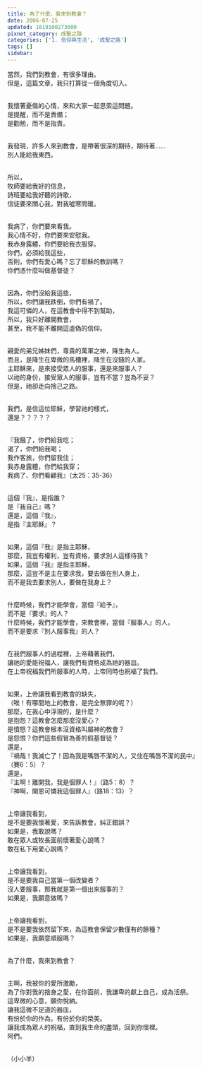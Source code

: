 ```yaml
---
title: 為了什麼，我來到教會？
date: 2006-07-25
updated: 1619100273000
pixnet_category: 成聖之路
categories: ['1. 信仰與生活', '成聖之路']
tags: []
sidebar: 
---
```


<p>當然，我們到教會，有很多理由。<br/>
但是，這篇文章，我只打算從一個角度切入。</p>
<p><br/>
我懷著憂傷的心情，來和大家一起思索這問題。<br/>
是提醒，而不是責備；<br/>
是勸勉，而不是指責。</p>
<p><br/>
我發現，許多人來到教會，是帶著很深的期待，期待著…… <br/>
別人能給我東西。</p>
<p><br/>
所以，<br/>
牧師要給我好的信息，<br/>
詩班要給我好聽的詩歌，<br/>
信徒要來關心我，對我噓寒問暖。</p>
<p><br/>
我病了，你們要來看我。<br/>
我心情不好，你們要來安慰我。<br/>
我赤身露體，你們要給我衣服穿。<br/>
你們，必須給我這些，<br/>
否則，你們有愛心嗎？忘了耶穌的教訓嗎？<br/>
你們憑什麼叫做基督徒？</p>
<p><br/>
因為，你們沒給我這些，<br/>
所以，你們讓我跌倒，你們有禍了。<br/>
我這可憐的人，在這教會中得不到幫助，<br/>
所以，我只好離開教會，<br/>
甚至，我不能不離開這虛偽的信仰。</p>
<p><br/>
親愛的弟兄姊妹們，尊貴的萬軍之神，降生為人。<br/>
而且，是降生在卑微的馬槽裡，降生在沒錢的人家。<br/>
主耶穌來，是來接受眾人的服事，還是來服事人？<br/>
以祂的身份，接受眾人的服事，豈有不當？豈為不妥？<br/>
但是，祂卻走向捨己之路。</p>
<p><br/>
我們，是信這位耶穌，學習祂的樣式，<br/>
還是？？？？？</p>
<p><br/>
『我餓了，你們給我吃；<br/>
渴了，你們給我喝；<br/>
我作客旅，你們留我住；<br/>
我赤身露體，你們給我穿；<br/>
我病了、你們看顧我』（太25：35-36）</p>
<p><br/>
這個『我』，是指誰？<br/>
是『我自己』嗎？<br/>
還是，這個『我』，<br/>
是指『主耶穌』？</p>
<p><br/>
如果，這個『我』是指主耶穌，<br/>
那麼，我豈有權利，豈有資格，要求別人這樣待我？<br/>
如果，這個『我』是指主耶穌，<br/>
那麼，這豈不是主在要求我，要去做在別人身上，<br/>
而不是我去要求別人，要做在我身上？</p>
<p><br/>
什麼時候，我們才能學會，當個『給予』，<br/>
而不是『要求』的人？<br/>
什麼時候，我們才能學會，來教會裡，當個『服事人』的人，<br/>
而不是要求『別人服事我』的人？</p>
<p><br/>
在我們服事人的過程裡，上帝藉著我們，<br/>
讓祂的愛能祝福人，讓我們有資格成為祂的器皿。<br/>
在上帝祝福我們所服事的人時，上帝同時也祝福了我們。</p>
<p><br/>
如果，上帝讓我看到教會的缺失，<br/>
（唉！有哪間地上的教會，是完全無罪的呢？）<br/>
那麼，在我心中浮現的，是什麼？<br/>
是抱怨？這教會怎麼那麼沒愛心？<br/>
是憤怒？這教會根本沒資格叫屬神的教會？<br/>
是怨恨？你們這些假冒為善的假基督徒？<br/>
還是，<br/>
『禍哉！我滅亡了！因為我是嘴唇不潔的人，又住在嘴唇不潔的民中』<br/>
（賽6：5）？<br/>
還是，<br/>
『主啊！離開我，我是個罪人！』（路5：8）？<br/>
『神啊，開恩可憐我這個罪人』（路18：13）？</p>
<p><br/>
上帝讓我看到，<br/>
是不是要我懷著愛，來告訴教會，糾正錯誤？<br/>
如果是，我敢說嗎？<br/>
敢在眾人或牧長面前懷著愛心說嗎？<br/>
敢在私下用愛心說嗎？</p>
<p><br/>
上帝讓我看到，<br/>
是不是要我自己當第一個改變者？<br/>
沒人要服事，那我就是第一個出來服事的？<br/>
如果是，我願意做嗎？</p>
<p><br/>
上帝讓我看到，<br/>
是不是要我依然留下來，為這教會保留少數僅有的餘種？<br/>
如果是，我願意順服嗎？</p>
<p><br/>
為了什麼，我來到教會？</p>
<p><br/>
主啊，我被你的愛所激勵，<br/>
為了你對我的捨身之愛，在你面前，我謙卑的獻上自己，成為活祭。<br/>
這卑微的心意，願你悅納。<br/>
讓我這微不足道的器皿，<br/>
有份於你的作為，有份於你的榮美。<br/>
讓我成為眾人的祝福，直到我生命的盡頭，回到你懷裡。<br/>
阿們。</p>
<p><br/>
（小小羊）<br/>
 </p>
<p> </p>
